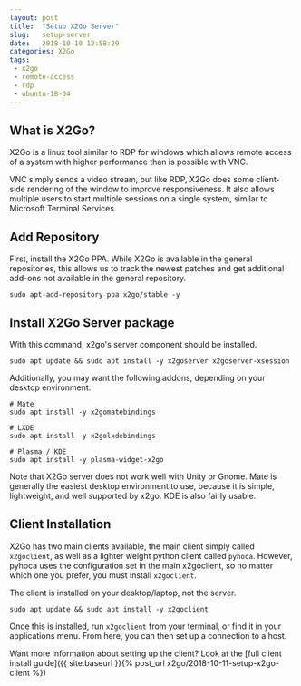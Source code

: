 ```yaml
---
layout: post
title:  "Setup X2Go Server"
slug:   setup-server
date:   2018-10-10 12:58:29
categories: X2Go
tags: 
 - x2go
 - remote-access
 - rdp
 - ubuntu-18-04
---
```


## What is X2Go?
X2Go is a linux tool similar to RDP for windows which allows remote access of a system 
with higher performance than is possible with VNC.

VNC simply sends a video stream, but like RDP, X2Go does some client-side rendering of 
the window to improve responsiveness. It also allows multiple users to start multiple 
sessions on a single system, similar to Microsoft Terminal Services.


## Add Repository
First, install the X2Go PPA. While X2Go is available in the general repositories, this 
allows us to track the newest patches and get additional add-ons not available in the 
general repository.

```
sudo apt-add-repository ppa:x2go/stable -y
```

## Install X2Go Server package

With this command, x2go's server component should be installed.

```
sudo apt update && sudo apt install -y x2goserver x2goserver-xsession
```

Additionally, you may want the following addons, depending on your desktop environment:

```
# Mate
sudo apt install -y x2gomatebindings

# LXDE
sudo apt install -y x2golxdebindings

# Plasma / KDE
sudo apt install -y plasma-widget-x2go
```

Note that X2Go server does not work well with Unity or Gnome. Mate is generally the 
easiest desktop environment to use, because it is simple, lightweight, and well 
supported by x2go. KDE is also fairly usable.

## Client Installation

X2Go has two main clients available, the main client simply called `x2goclient`, as well 
as a lighter weight python client called `pyhoca`. However, pyhoca uses the 
configuration set in the main x2goclient, so no matter which one you prefer, you must 
install `x2goclient`.

The client is installed on your desktop/laptop, not the server.

```
sudo apt update && sudo apt install -y x2goclient
```

Once this is installed, run `x2goclient` from your terminal, or find it in your 
applications menu. From here, you can then set up a connection to a host.

Want more information about setting up the client? Look at the [full client install 
guide]({{ site.baseurl }}{% post_url x2go/2018-10-11-setup-x2go-client %})
